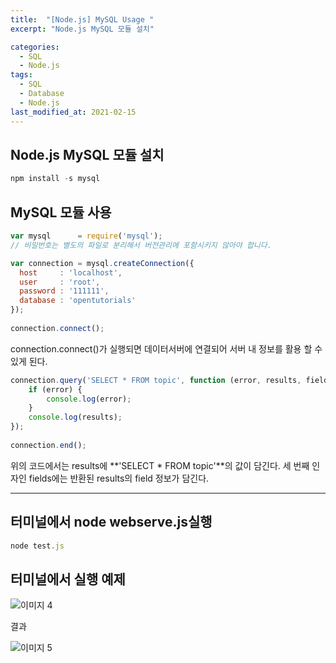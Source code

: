 ```yaml
---
title:  "[Node.js] MySQL Usage "
excerpt: "Node.js MySQL 모듈 설치"

categories:
  - SQL
  - Node.js
tags:
  - SQL
  - Database
  - Node.js
last_modified_at: 2021-02-15
---
```


## Node.js MySQL 모듈 설치

```javascript
npm install -s mysql
```



## MySQL 모듈 사용

```javascript
var mysql      = require('mysql');
// 비밀번호는 별도의 파일로 분리해서 버전관리에 포함시키지 않아야 합니다.

var connection = mysql.createConnection({
  host     : 'localhost',
  user     : 'root',
  password : '111111',
  database : 'opentutorials'
});
  
connection.connect();
```

 connection.connect()가 실행되면 데이터서버에 연결되어 서버 내 정보를 활용 할 수 있게 된다.





```javascript
connection.query('SELECT * FROM topic', function (error, results, fields) {
    if (error) {
        console.log(error);
    }
    console.log(results);
});
  
connection.end();
```

위의 코드에서는 results에 **'SELECT \* FROM topic'**의 값이 담긴다. 세 번째 인자인 fields에는 반환된 results의 field 정보가 담긴다.



------



## 터미널에서 node webserve.js실행

```javascript
node test.js
```




## 터미널에서 실행 예제


![이미지 4](https://user-images.githubusercontent.com/76821963/108094938-ab030400-70c2-11eb-86aa-3e2940acb7d2.png)


결과


![이미지 5](https://user-images.githubusercontent.com/76821963/108095042-c968ff80-70c2-11eb-9ebb-6bc046cbf6a0.png)

